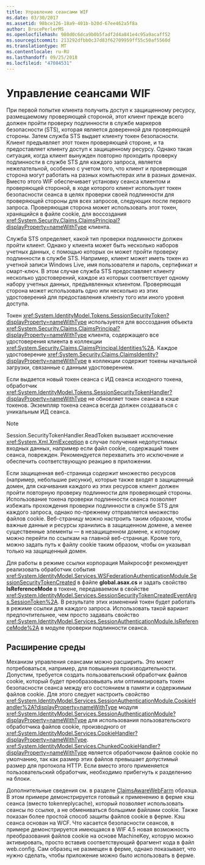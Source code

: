 ```yaml
---
title: Управление сеансами WIF
ms.date: 03/30/2017
ms.assetid: 98bce126-18a9-401b-b20d-67ee462a5f8a
author: BrucePerlerMS
ms.openlocfilehash: 980d0c6dca9b0b5fadf2d4a841e4c95a9acaff52
ms.sourcegitcommit: 213292dfbb0c37d83f62709959ff55c50af5560d
ms.translationtype: MT
ms.contentlocale: ru-RU
ms.lasthandoff: 09/25/2018
ms.locfileid: "47084531"
---
```

# <a name="wif-session-management"></a>Управление сеансами WIF
При первой попытке клиента получить доступ к защищенному ресурсу, размещаемому проверяющей стороной, этот клиент прежде всего должен пройти проверку подлинности в службе маркеров безопасности (STS), которая является доверенной для проверяющей стороны. Затем служба STS выдает клиенту токен безопасности. Клиент предъявляет этот токен проверяющей стороне, и та предоставляет клиенту доступ к защищенному ресурсу. Однако такая ситуация, когда клиент вынужден повторно проходить проверку подлинности в службе STS для каждого запроса, является нежелательной, особенно с учетом того, что клиент и проверяющая сторона могут работать на разных компьютерах или в разных доменах. Вместо этого WIF обеспечивает установку сеанса клиентом и проверяющей стороной, в ходе которого клиент использует токен безопасности сеанса в целях проверки своей подлинности для проверяющей стороны для всех запросов, следующих после первого запроса. Проверяющая сторона может использовать этот токен, хранящийся в файле cookie, для воссоздания <xref:System.Security.Claims.ClaimsPrincipal?displayProperty=nameWithType> клиента.  
  
 Служба STS определяет, какой тип проверки подлинности должен пройти клиент. Однако у клиента может быть несколько наборов учетных данных, с помощью которых он может пройти проверку подлинности в службе STS. Например, клиент может иметь токен из учетной записи Windows Live, имя пользователя и пароль, сертификат и смарт-ключ. В этом случае служба STS предоставляет клиенту несколько удостоверений, каждое из которых соответствует одному набору учетных данных, предъявленных клиентом. Проверяющая сторона может использовать одно или несколько из этих удостоверений для предоставления клиенту того или иного уровня доступа.  
  
 Токен <xref:System.IdentityModel.Tokens.SessionSecurityToken?displayProperty=nameWithType> используется для воссоздания объекта <xref:System.Security.Claims.ClaimsPrincipal?displayProperty=nameWithType> клиента, содержащего все удостоверения клиента в коллекции <xref:System.Security.Claims.ClaimsPrincipal.Identities%2A>. Каждое удостоверение <xref:System.Security.Claims.ClaimsIdentity?displayProperty=nameWithType> в коллекции содержит токены начальной загрузки, связанные с данным удостоверением.  
  
 Если выдается новый токен сеанса с ИД сеанса исходного токена, обработчик <xref:System.IdentityModel.Tokens.SessionSecurityTokenHandler?displayProperty=nameWithType> не обновляет токен сеанса в кэше токенов. Экземпляр токена сеанса всегда должен создаваться с уникальным ИД сеанса.  
  
> [!NOTE]
>  Session.SecurityTokenHandler.ReadToken вызывает исключение <xref:System.Xml.XmlException> в случае получения недопустимых входных данных, например если файл cookie, содержащий токен сеанса, поврежден. Рекомендуется перехватить это исключение и обеспечить соответствующую реакцию в приложении.  
  
 Если защищенная веб-страница содержит множество ресурсов (например, небольшие рисунки), которые также входят в защищенный домен, для скачивания каждого из этих ресурсов клиент должен пройти повторную проверку подлинности для проверяющей стороны. Использование токена проверки подлинности сеанса позволяет избежать прохождения проверки подлинности в службе STS для каждого запроса, однако по-прежнему отправляется множество файлов cookie. Веб-страницу можно настроить таким образом, чтобы важные данные и ресурсы хранились в защищенном домене, а менее существенные элементы — в незащищенном домене, к которому можно перейти по ссылкам на главной веб-странице. Кроме того, можно задать путь к файлу cookie таким образом, чтобы он указывал только на защищенный домен.  
  
 Для работы в режиме ссылки корпорация Майкрософт рекомендует реализовать обработчик события <xref:System.IdentityModel.Services.WSFederationAuthenticationModule.SessionSecurityTokenCreated> в файле **global.asax.cs** и задать свойство **IsReferenceMode** в токене, передаваемом в свойстве <xref:System.IdentityModel.Services.SessionSecurityTokenCreatedEventArgs.SessionToken%2A>. В результате этих изменений токен будет работать в режиме ссылки для каждого запроса. Использовать такой вариант предпочтительнее, чем просто задавать свойство <xref:System.IdentityModel.Services.SessionAuthenticationModule.IsReferenceMode%2A> в модуле проверки подлинности сеанса.  
  
## <a name="extensibility"></a>Расширение среды  
 Механизм управления сеансами можно расширить. Это может потребоваться, например, для повышения производительности. Допустим, требуется создать пользовательский обработчик файлов cookie, который будет преобразовывать или оптимизировать токен безопасности сеанса между его состоянием в памяти и содержимым файлов cookie. Для этого следует настроить свойство <xref:System.IdentityModel.Services.SessionAuthenticationModule.CookieHandler%2A?displayProperty=nameWithType> модуля <xref:System.IdentityModel.Services.SessionAuthenticationModule?displayProperty=nameWithType> для использования пользовательского обработчика файлов cookie, производного от <xref:System.IdentityModel.Services.CookieHandler?displayProperty=nameWithType>. <xref:System.IdentityModel.Services.ChunkedCookieHandler?displayProperty=nameWithType> является обработчиком файлов cookie по умолчанию, так как размер этих файлов превышает допустимый размер для протокола HTTP. Если вместо этого применяется пользовательский обработчик, необходимо прибегнуть к разделению на блоки.  
  
 Дополнительные сведения см. в разделе [ClaimsAwareWebFarm](https://go.microsoft.com/fwlink/?LinkID=248408) образца. В этом примере демонстрируется готовый к применению в ферме кэш сеанса (вместо tokenreplycache), который позволяет использовать сеансы по ссылке, а не обмениваться большими файлами cookie. Также показан более простой способ защиты файлов cookie в ферме. Кэш сеанса основан на WCF. Что касается безопасности сеансов, в примере демонстрируется имеющаяся в WIF 4.5 новая возможность преобразования файлов cookie на основе MachineKey, которую можно активировать, просто вставив соответствующий фрагмент кода в файл web.config. Сам образец не размещен в ферме, однако показывает, что нужно сделать, чтобы приложение можно было использовать в ферме.
